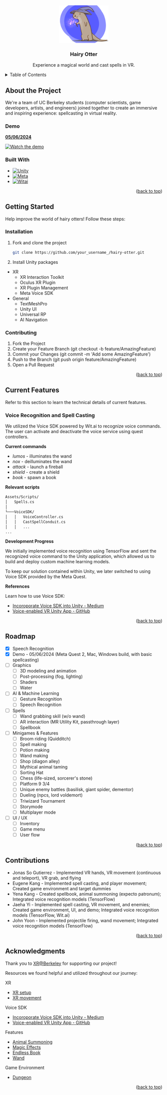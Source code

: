 <!-- Improved compatibility of back to top link: See: https://github.com/othneildrew/Best-README-Template/pull/73 -->
<a name="readme-top"></a>
<!--
*** Thanks for checking out the Best-README-Template. If you have a suggestion
*** that would make this better, please fork the repo and create a pull request
*** or simply open an issue with the tag "enhancement".
*** Don't forget to give the project a star!
*** Thanks again! Now go create something AMAZING! :D
-->



<!-- PROJECT SHIELDS -->
<!--
*** I'm using markdown "reference style" links for readability.
*** Reference links are enclosed in brackets [ ] instead of parentheses ( ).
*** See the bottom of this document for the declaration of the reference variables
*** for contributors-url, forks-url, etc. This is an optional, concise syntax you may use.
*** https://www.markdownguide.org/basic-syntax/#reference-style-links
-->
<!-- 
[![Contributors][contributors-shield]][contributors-url]
[![Forks][forks-shield]][forks-url]
[![Stargazers][stars-shield]][stars-url]
[![Issues][issues-shield]][issues-url]
[![MIT License][license-shield]][license-url]
[![LinkedIn][linkedin-shield]][linkedin-url]
-->



<!-- PROJECT LOGO -->
<br />
<div align="center">
  <img src="images/hairy-otter-art.png" alt="Logo" width="160" height="120">

  <h3 align="center">Hairy Otter</h3>

  <p align="center">
    Experience a magical world and cast spells in VR. 
  </p>
</div>



<!-- TABLE OF CONTENTS -->
<details>
  <summary>Table of Contents</summary>
  <ol>
    <li>
      <a href="#about-the-project">About The Project</a>
    </li>
    <li>
      <a href="#getting-started">Getting Started</a>
    </li>
    <li><a href="#current-features">Current Features</a></li>
    <li><a href="#roadmap">Roadmap</a></li>
    <li><a href="#contributions">Contributions</a></li>
    <li><a href="#acknowledgments">Acknowledgments</a></li>
  </ol>
</details>



<!-- ABOUT THE PROJECT -->
## About the Project

We're a team of UC Berkeley students (computer scientists, game developers, artists, and engineers) joined together to create an immersive and inspiring experience: spellcasting in virtual reality. 


### Demo 
**[05/06/2024](https://youtu.be/Zb6GGkSUL1M)**

[![Watch the demo](https://img.youtube.com/vi/Zb6GGkSUL1M/maxresdefault.jpg)](https://youtu.be/Zb6GGkSUL1M)


### Built With
* [![Unity][Unity.com]][Unity-url]
* [![Meta][Meta.com]][Meta-url]
* [![Witai][Wit.ai]][Wit.ai-url]

<p align="right">(<a href="#readme-top">back to top</a>)</p>


<!-- GETTING STARTED -->
## Getting Started

Help improve the world of hairy otters! Follow these steps:

### Installation

1. Fork and clone the project
   ```sh
   git clone https://github.com/your_username_/hairy-otter.git
   ```
2. Install Unity packages 
  * XR
    * XR Interaction Toolkit
    * Oculus XR Plugin
    * XR Plugin Management
    * Meta Voice SDK
  * General
    * TextMeshPro
    * Unity UI
    * Universal RP
    * AI Navigation

### Contributing 

1. Fork the Project
2. Create your Feature Branch (git checkout -b feature/AmazingFeature)
3. Commit your Changes (git commit -m 'Add some AmazingFeature')
4. Push to the Branch (git push origin feature/AmazingFeature)
5. Open a Pull Request

<p align="right">(<a href="#readme-top">back to top</a>)</p>


<!-- GETTING STARTED -->
## Current Features

Refer to this section to learn the technical details of current features. 

### Voice Recognition and Spell Casting

We utilized the Voice SDK powered by Wit.ai to recognize voice commands. The user can activate and deactivate the voice service using quest controllers. 

**Current commands**
- _lumos_ - illuminates the wand 
- _nox_ - deilluminates the wand
- _attack_ - launch a fireball 
- _shield_ - create a shield 
- _book_ - spawn a book 



**Relevant scripts**
```
Assets/Scripts/
│   Spells.cs
│
└───VoiceSDK/
│   │   VoiceController.cs
│   │   CastSpellConduit.cs
│   │   ...
...
```

**Development Progress**

We initially implemented voice recognition using TensorFlow and sent the recognized voice command to the Unity application, which allowed us to build and deploy custom machine learning models. 

To keep our solution contained within Unity, we later switched to using Voice SDK provided by the Meta Quest. 

**References**

Learn how to use Voice SDK: 
* [Incoroporate Voice SDK into Unity - Medium](https://medium.com/taikonauten-magazine-english/unity-mixed-reality-tutorial-voice-sdk-5f875043ab0a)
* [Voice-enabled VR Unity App - GitHub](https://github.com/wit-ai/wit-unity/blob/main/Tutorials/ShapesTutorial.md)


<p align="right">(<a href="#readme-top">back to top</a>)</p>


<!-- ROADMAP -->
## Roadmap
- [x] Speech Recognition
- [x] Demo - 05/06/2024 (Meta Quest 2, Mac, Windows build, with basic spellcasting)
- [ ] Graphics 
    - [ ] 3D modeling and animation 
    - [ ] Post-processing (fog, lighting)
    - [ ] Shaders 
    - [ ] Water 
- [ ] AI & Machine Learning 
    - [ ] Gesture Recognition
    - [ ] Speech Recognition      
- [ ] Spells 
    - [ ] Wand grabbing skill (w/o wand) 
    - [ ] AR interaction (MR Utility Kit, passthrough layer) 
    - [ ] Spellbook 
- [ ] Minigames & Features
    - [ ] Broom riding (Quidditch)
    - [ ] Spell making
    - [ ] Potion making
    - [ ] Wand making
    - [ ] Shop (diagon alley)
    - [ ] Mythical animal taming
    - [ ] Sorting Hat 
    - [ ] Chess (life-sized, sorcerer's stone)
    - [ ] Platform 9 3/4
    - [ ] Unique enemy battles (basilisk, giant spider, dementor)
    - [ ] Dueling (npcs, lord voldemort)
    - [ ] Triwizard Tournament
    - [ ] Storymode
    - [ ] Multiplayer mode
- [ ] UI / UX
    - [ ] Inventory
    - [ ] Game menu
    - [ ] User flow

<p align="right">(<a href="#readme-top">back to top</a>)</p>



<!-- CONTRIBUTING -->
## Contributions

* Jonas So Gutierrez - Implemented VR hands, VR movement (continuous and teleport), VR grab, and flying
* Eugene Kang - Implemented spell casting, and player movement; Created game environment and target dummies
* Yena Kang - Created spellbook, animal summoning (expecto patronum); Integrated voice recognition models (TensorFlow) 
* Jaeha Yi - Implemented spell casting, VR movement, and enemies; Created game environment, UI, and demo; Integrated voice recognition models (TensorFlow, Wit.ai)
* John Yoon - Implemented projectile firing, wand movement; Integrated voice recognition models (TensorFlow)

<p align="right">(<a href="#readme-top">back to top</a>)</p>



<!-- ACKNOWLEDGMENTS -->
## Acknowledgments

Thank you to [XR@Berkeley](https://xr.studentorg.berkeley.edu/home/) for supporting our project! 

Resources we found helpful and utilized throughout our journey: 

XR
* [XR setup](https://xr.studentorg.berkeley.edu/decal/labs/oculus/lab1/)
* [XR movement](https://www.youtube.com/watch?v=Jvb7sAR2Tmk)

Voice SDK 
* [Incoroporate Voice SDK into Unity - Medium](https://medium.com/taikonauten-magazine-english/unity-mixed-reality-tutorial-voice-sdk-5f875043ab0a)
* [Voice-enabled VR Unity App - GitHub](https://github.com/wit-ai/wit-unity/blob/main/Tutorials/ShapesTutorial.md)

Features
* [Animal Summoning](https://www.youtube.com/watch?v=vMd5GnP5c8o)
* [Magic Effects](https://assetstore.unity.com/packages/vfx/particles/spells/magic-effects-free-247933)
* [Endless Book](https://assetstore.unity.com/packages/3d/props/endlessbook-134213)
* [Wand](https://assetstore.unity.com/packages/3d/props/weapons/3d-items-free-wand-pack-46225)

Game Environment
* [Dungeon](https://assetstore.unity.com/packages/3d/environments/dungeons/ultimate-low-poly-dungeon-143535)

<p align="right">(<a href="#readme-top">back to top</a>)</p>



<!-- MARKDOWN LINKS & IMAGES -->
<!-- https://www.markdownguide.org/basic-syntax/#reference-style-links -->
[product-screenshot]: images/screenshot.png
[Unity.com]: https://img.shields.io/badge/unity-000000?style=for-the-badge&logo=unity&logoColor=FFFFFF
[Unity-url]: https://unity.com/
[Meta.com]: https://img.shields.io/badge/Meta%20Quest-FFFFFF?style=for-the-badge&logo=meta&logoColor=0467DF
[Meta-url]: https://developer.oculus.com/
[Wit.ai]: https://img.shields.io/badge/wit.ai-B2E1FF?style=for-the-badge&logo=wit.ai
[Wit.ai-url]: https://wit.ai/

